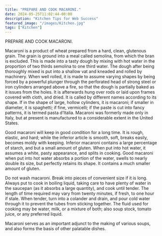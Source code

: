 ```yaml
---
title: "PREPARE AND COOK MACARONI."
date: 2024-05-25T11:02:44-08:00
description: "Kitchen Tips for Web Success"
featured_image: "/images/Kitchen.jpg"
tags: ["Kitchen"]
---
```


PREPARE AND COOK MACARONI. 

Macaroni is a product of wheat prepared from a hard, clean, glutenous grain. The grain is ground into a meal called semolina, from which the bran is excluded. This is made into a tasty dough by mixing with hot water in the proportion of two thirds semolina to one third water. The dough after being thoroughly mixed is put into a shallow vat and kneaded and rolled by machinery. When well rolled, it is made to assume varying shapes by being forced by a powerful plunger through the perforated head of strong steel or iron cylinders arranged above a fire, so that the dough is partially baked as it issues from the holes. It is afterwards hung over rods or laid upon frames covered with cloth, and dried. It is called by different names according to its shape. If in the shape of large, hollow cylinders, it is macaroni; if smaller in diameter, it is spaghetti; if fine, vermicelli; if the paste is cut into fancy patterns, it is termed pasta d'Italia. Macaroni was formerly made only in Italy, but at present is manufactured to a considerable extent in the United States.  

Good macaroni will keep in good condition for a long time. It is rough, elastic, and hard; while the inferior article is smooth, soft, breaks easily, becomes moldy with keeping. Inferior macaroni contains a large percentage of starch, and but a small amount of gluten. When put into hot water, it assumes a white, pasty appearance, and splits in cooking. Good macaroni when put into hot water absorbs a portion of the water, swells to nearly double its size, but perfectly retains its shape. It contains a much smaller amount of gluten.  

Do not wash macaroni. Break into pieces of convenient size if it is long. Always put to cook in boiling liquid, taking care to have plenty of water in the saucepan (as it absorbs a large quantity), and cook until tender. The length of time required may vary from twenty minutes, if fresh, to one hour if stale. When tender, turn into a colander and drain, and pour cold water through it to prevent the tubes from sticking together. The fluid used for cooking may be water, milk, or a mixture of both; also soup stock, tomato juice, or any preferred liquid. 

Macaroni serves as an important adjunct to the making of various soups, and also forms the basis of other palatable dishes.

